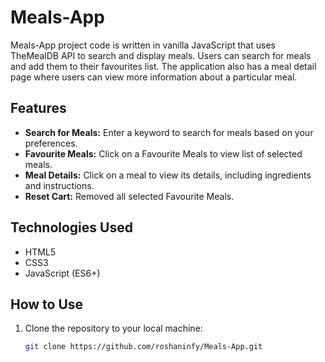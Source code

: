 # Meals-App
Meals-App project code is written in vanilla JavaScript that uses TheMealDB API to search and display meals. Users can search for meals and add them  to their favourites list. The application also has a meal detail page where users can view more information about a particular meal.

## Features

- **Search for Meals:** Enter a keyword to search for meals based on your preferences.
- **Favourite Meals:** Click on a Favourite Meals to view list of selected meals.
- **Meal Details:** Click on a meal to view its details, including ingredients and instructions.
- **Reset Cart:** Removed all selected Favourite Meals.


## Technologies Used

- HTML5
- CSS3
- JavaScript (ES6+)

## How to Use

1. Clone the repository to your local machine:

   ```bash
   git clone https://github.com/roshaninfy/Meals-App.git